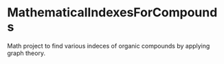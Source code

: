 # MathematicalIndexesForCompounds
Math project to find various indeces of organic compounds by applying graph theory.

